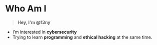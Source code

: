 # Who Am I
> **Hey, I'm @f3ny**
- I’m interested in **cybersecurity**
- Trying to learn **programming** and **ethical hacking** at the same time. 


